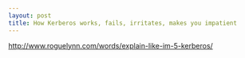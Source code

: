 ```yaml
---
layout: post
title: How Kerberos works, fails, irritates, makes you impatient
---
```


http://www.roguelynn.com/words/explain-like-im-5-kerberos/
